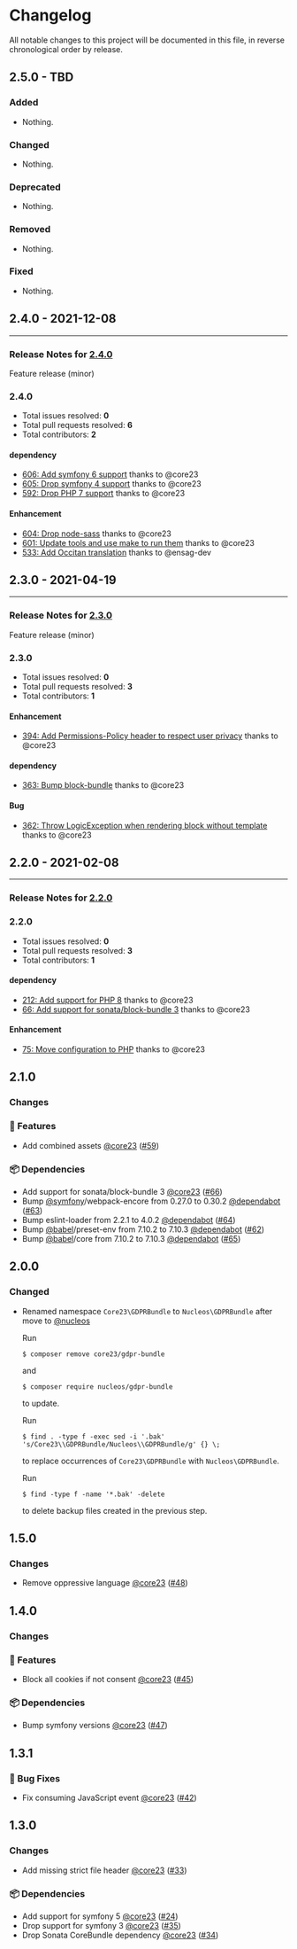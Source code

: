 # Changelog

All notable changes to this project will be documented in this file, in reverse chronological order by release.

## 2.5.0 - TBD

### Added

- Nothing.

### Changed

- Nothing.

### Deprecated

- Nothing.

### Removed

- Nothing.

### Fixed

- Nothing.

## 2.4.0 - 2021-12-08


-----

### Release Notes for [2.4.0](https://github.com/nucleos/NucleosGDPRBundle/milestone/6)

Feature release (minor)

### 2.4.0

- Total issues resolved: **0**
- Total pull requests resolved: **6**
- Total contributors: **2**

#### dependency

 - [606: Add symfony 6 support](https://github.com/nucleos/NucleosGDPRBundle/pull/606) thanks to @core23
 - [605: Drop symfony 4 support](https://github.com/nucleos/NucleosGDPRBundle/pull/605) thanks to @core23
 - [592: Drop PHP 7 support](https://github.com/nucleos/NucleosGDPRBundle/pull/592) thanks to @core23

#### Enhancement

 - [604: Drop node-sass](https://github.com/nucleos/NucleosGDPRBundle/pull/604) thanks to @core23
 - [601: Update tools and use make to run them](https://github.com/nucleos/NucleosGDPRBundle/pull/601) thanks to @core23
 - [533: Add Occitan translation](https://github.com/nucleos/NucleosGDPRBundle/pull/533) thanks to @ensag-dev

## 2.3.0 - 2021-04-19


-----

### Release Notes for [2.3.0](https://github.com/nucleos/NucleosGDPRBundle/milestone/3)

Feature release (minor)

### 2.3.0

- Total issues resolved: **0**
- Total pull requests resolved: **3**
- Total contributors: **1**

#### Enhancement

 - [394: Add Permissions-Policy header to respect user privacy](https://github.com/nucleos/NucleosGDPRBundle/pull/394) thanks to @core23

#### dependency

 - [363: Bump block-bundle](https://github.com/nucleos/NucleosGDPRBundle/pull/363) thanks to @core23

#### Bug

 - [362: Throw LogicException when rendering block without template](https://github.com/nucleos/NucleosGDPRBundle/pull/362) thanks to @core23

## 2.2.0 - 2021-02-08



-----

### Release Notes for [2.2.0](https://github.com/nucleos/NucleosGDPRBundle/milestone/1)



### 2.2.0

- Total issues resolved: **0**
- Total pull requests resolved: **3**
- Total contributors: **1**

#### dependency

 - [212: Add support for PHP 8](https://github.com/nucleos/NucleosGDPRBundle/pull/212) thanks to @core23
 - [66: Add support for sonata/block-bundle 3](https://github.com/nucleos/NucleosGDPRBundle/pull/66) thanks to @core23

#### Enhancement

 - [75: Move configuration to PHP](https://github.com/nucleos/NucleosGDPRBundle/pull/75) thanks to @core23

## 2.1.0

### Changes

### 🚀 Features

- Add combined assets [@core23] ([#59])

### 📦 Dependencies

- Add support for sonata/block-bundle 3 [@core23] ([#66])
- Bump [@symfony]/webpack-encore from 0.27.0 to 0.30.2 [@dependabot] ([#63])
- Bump eslint-loader from 2.2.1 to 4.0.2 [@dependabot] ([#64])
- Bump [@babel]/preset-env from 7.10.2 to 7.10.3 [@dependabot] ([#62])
- Bump [@babel]/core from 7.10.2 to 7.10.3 [@dependabot] ([#65])

## 2.0.0

### Changed

* Renamed namespace `Core23\GDPRBundle` to `Nucleos\GDPRBundle` after move to [@nucleos]

  Run

  ```
  $ composer remove core23/gdpr-bundle
  ```

  and

  ```
  $ composer require nucleos/gdpr-bundle
  ```

  to update.

  Run

  ```
  $ find . -type f -exec sed -i '.bak' 's/Core23\\GDPRBundle/Nucleos\\GDPRBundle/g' {} \;
  ```

  to replace occurrences of `Core23\GDPRBundle` with `Nucleos\GDPRBundle`.

  Run

  ```
  $ find -type f -name '*.bak' -delete
  ```

  to delete backup files created in the previous step.

## 1.5.0

### Changes

- Remove oppressive language [@core23] ([#48])

## 1.4.0

### Changes

### 🚀 Features

- Block all cookies if not consent [@core23] ([#45])

### 📦 Dependencies

- Bump symfony versions [@core23] ([#47])

## 1.3.1

### 🐛 Bug Fixes

- Fix consuming JavaScript event [@core23] ([#42])

## 1.3.0

### Changes

- Add missing strict file header [@core23] ([#33])

### 📦 Dependencies

- Add support for symfony 5 [@core23] ([#24])
- Drop support for symfony 3 [@core23] ([#35])
- Drop Sonata CoreBundle dependency [@core23] ([#34])

[#66]: https://github.com/nucleos/NucleosGDPRBundle/pull/66
[#65]: https://github.com/nucleos/NucleosGDPRBundle/pull/65
[#64]: https://github.com/nucleos/NucleosGDPRBundle/pull/64
[#63]: https://github.com/nucleos/NucleosGDPRBundle/pull/63
[#62]: https://github.com/nucleos/NucleosGDPRBundle/pull/62
[#59]: https://github.com/nucleos/NucleosGDPRBundle/pull/59
[#48]: https://github.com/nucleos/NucleosGDPRBundle/pull/48
[#47]: https://github.com/nucleos/NucleosGDPRBundle/pull/47
[#45]: https://github.com/nucleos/NucleosGDPRBundle/pull/45
[#42]: https://github.com/nucleos/NucleosGDPRBundle/pull/42
[#35]: https://github.com/nucleos/NucleosGDPRBundle/pull/35
[#34]: https://github.com/nucleos/NucleosGDPRBundle/pull/34
[#33]: https://github.com/nucleos/NucleosGDPRBundle/pull/33
[#24]: https://github.com/nucleos/NucleosGDPRBundle/pull/24
[@symfony]: https://github.com/symfony
[@nucleos]: https://github.com/nucleos
[@dependabot]: https://github.com/dependabot
[@core23]: https://github.com/core23
[@babel]: https://github.com/babel
